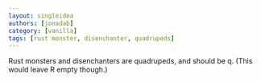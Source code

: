 ```yaml
---
layout: singleidea
authors: [jonadab]
category: [vanilla]
tags: [rust monster, disenchanter, quadrupeds]
---
```

Rust monsters and disenchanters are quadrupeds, and should be q. (This would leave R empty though.)
